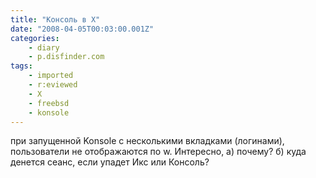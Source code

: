 ```yaml
---
title: "Консоль в X"
date: "2008-04-05T00:03:00.001Z"
categories:
    - diary
    - p.disfinder.com
tags:
    - imported
    - r:eviewed
    - X
    - freebsd
    - konsole
---
```


при запущенной Konsole с несколькими вкладками (логинами), пользователи не отображаются по w. Интересно, а) почему? б) куда денется сеанс, если упадет Икс или Консоль?
